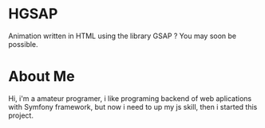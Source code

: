 # HGSAP
Animation written in HTML using the library GSAP ? You may soon be possible.
# About Me
Hi, i'm a amateur programer, i like programing backend of web aplications with Symfony framework, but now i need to up my js skill, then i started this project.
